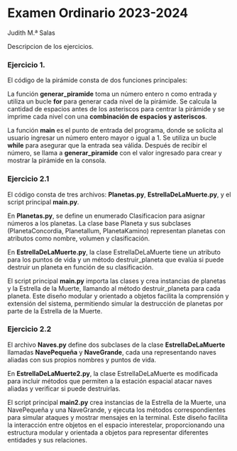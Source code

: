 # Examen Ordinario 2023-2024
 Judith M.ª Salas

Descripcion de los ejercicios.

### Ejercicio 1.

El código de la pirámide consta de dos funciones principales:

La función **generar_piramide** toma un número entero n como entrada y utiliza un bucle **for** para generar cada nivel de la pirámide. Se calcula la cantidad de espacios antes de los asteriscos para centrar la pirámide y se imprime cada nivel con una **combinación de espacios y asteriscos**. 

La función **main** es el punto de entrada del programa, donde se solicita al usuario ingresar un número entero mayor o igual a 1. Se utiliza un bucle **while** para asegurar que la entrada sea válida. Después de recibir el número, se llama a **generar_piramide** con el valor ingresado para crear y mostrar la pirámide en la consola.

### Ejercicio 2.1
El código consta de tres archivos: **Planetas.py**, **EstrellaDeLaMuerte.py**, y el script principal **main.py**. 

En **Planetas.py**, se define un enumerado Clasificacion para asignar números a los planetas. La clase base Planeta y sus subclases (PlanetaConcordia, PlanetaIlum, PlanetaKamino) representan planetas con atributos como nombre, volumen y clasificación. 

En **EstrellaDeLaMuerte.py**, la clase EstrellaDeLaMuerte tiene un atributo para los puntos de vida y un método destruir_planeta que evalúa si puede destruir un planeta en función de su clasificación. 

El script principal **main.py** importa las clases y crea instancias de planetas y la Estrella de la Muerte, llamando al método destruir_planeta para cada planeta. Este diseño modular y orientado a objetos facilita la comprensión y extensión del sistema, permitiendo simular la destrucción de planetas por parte de la Estrella de la Muerte.

### Ejercicio 2.2

El archivo **Naves.py** define dos subclases de la clase **EstrellaDeLaMuerte** llamadas **NavePequeña** y **NaveGrande**, cada una representando naves aliadas con sus propios nombres y puntos de vida. 

En **EstrellaDeLaMuerte2.py**, la clase EstrellaDeLaMuerte es modificada para incluir métodos que permiten a la estación espacial atacar naves aliadas y verificar si puede destruirlas. 

El script principal **main2.py** crea instancias de la Estrella de la Muerte, una NavePequeña y una NaveGrande, y ejecuta los métodos correspondientes para simular ataques y mostrar mensajes en la terminal. Este diseño facilita la interacción entre objetos en el espacio interestelar, proporcionando una estructura modular y orientada a objetos para representar diferentes entidades y sus relaciones.

